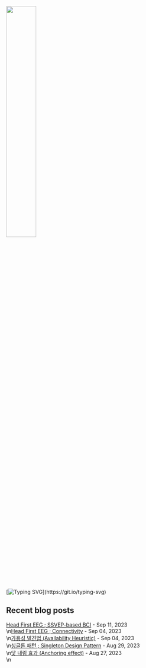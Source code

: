 <img width="40%" src="https://github.com/ez-neurai/ez-neurai/assets/62509122/2361b392-ba8f-4edb-ae70-5320739c41a6"/>


[![Typing SVG](https://readme-typing-svg.demolab.com?font=DM+Sans&duration=4000&pause=800&multiline=true&width=435&height=90&lines=Hi%2C+there.;Welcome+to+my+github+page!;Feel+free+to+look+around.)](https://git.io/typing-svg)
## Recent blog posts
[Head First EEG ; SSVEP-based BCI](https://neurai.tistory.com/54) - Sep 11, 2023<br>\n[Head First EEG ; Connectivity](https://neurai.tistory.com/53) - Sep 04, 2023<br>\n[가용성 발견법 (Availability Heuristic)](https://neurai.tistory.com/52) - Sep 04, 2023<br>\n[싱글톤 패턴 ; Singleton Design Pattern](https://neurai.tistory.com/51) - Aug 29, 2023<br>\n[닻 내림 효과 (Anchoring effect)](https://neurai.tistory.com/50) - Aug 27, 2023<br>\n